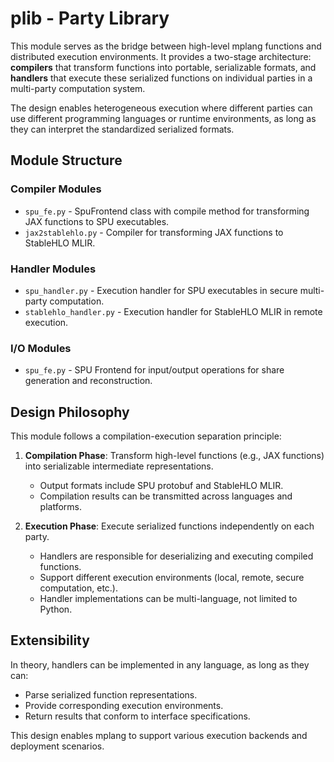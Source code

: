 # plib - Party Library

This module serves as the bridge between high-level mplang functions and
distributed execution environments. It provides a two-stage architecture:
**compilers** that transform functions into portable, serializable formats, and
**handlers** that execute these serialized functions on individual parties in a
multi-party computation system.

The design enables heterogeneous execution where different parties can use
different programming languages or runtime environments, as long as they can
interpret the standardized serialized formats.

## Module Structure

### Compiler Modules

- `spu_fe.py` - SpuFrontend class with compile method for transforming JAX
  functions to SPU executables.
- `jax2stablehlo.py` - Compiler for transforming JAX functions to StableHLO MLIR.

### Handler Modules

- `spu_handler.py` - Execution handler for SPU executables in secure multi-party
  computation.
- `stablehlo_handler.py` - Execution handler for StableHLO MLIR in remote
  execution.

### I/O Modules

- `spu_fe.py` - SPU Frontend for input/output operations for share generation and
  reconstruction.

## Design Philosophy

This module follows a compilation-execution separation principle:

1. **Compilation Phase**: Transform high-level functions (e.g., JAX functions)
    into serializable intermediate representations.
    - Output formats include SPU protobuf and StableHLO MLIR.
    - Compilation results can be transmitted across languages and platforms.

2. **Execution Phase**: Execute serialized functions independently on each party.
    - Handlers are responsible for deserializing and executing compiled
      functions.
    - Support different execution environments (local, remote, secure
      computation, etc.).
    - Handler implementations can be multi-language, not limited to Python.

## Extensibility

In theory, handlers can be implemented in any language, as long as they can:

- Parse serialized function representations.
- Provide corresponding execution environments.
- Return results that conform to interface specifications.

This design enables mplang to support various execution backends and deployment
scenarios.
